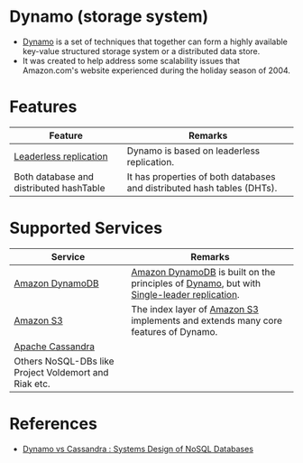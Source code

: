 # Dynamo (storage system)
- [Dynamo](https://en.wikipedia.org/wiki/Dynamo_(storage_system)) is a set of techniques that together can form a highly available key-value structured storage system or a distributed data store. 
- It was created to help address some scalability issues that Amazon.com's website experienced during the holiday season of 2004.

# Features

| Feature                                                                          | Remarks                                                                 |
|----------------------------------------------------------------------------------|-------------------------------------------------------------------------|
| [Leaderless replication](../Glossaries/Consistency&Replication/Replication.md) | Dynamo is based on leaderless replication.                              |
| Both database and distributed hashTable                                          | It has properties of both databases and distributed hash tables (DHTs). |

# Supported Services

| Service                                                                                 | Remarks                                                                                                                                                                                                                       |
|-----------------------------------------------------------------------------------------|-------------------------------------------------------------------------------------------------------------------------------------------------------------------------------------------------------------------------------|
| [Amazon DynamoDB](../../11_AWSServices/6_DatabaseServices/AmazonDynamoDB/Readme.md) | [Amazon DynamoDB](../../11_AWSServices/6_DatabaseServices/AmazonDynamoDB/Readme.md) is built on the principles of [Dynamo](), but with [Single-leader replication](../Glossaries/Consistency&Replication/Replication.md). |
| [Amazon S3](../../11_AWSServices/7_StorageServices/3_ObjectStorageS3/Readme.md)     | The index layer of [Amazon S3](../../11_AWSServices/7_StorageServices/3_ObjectStorageS3/Readme.md) implements and extends many core features of Dynamo.                                                                   |
| [Apache Cassandra](../NoSQL-Databases/WideColumnDB/ApacheCasandra.md)                                |                                                                                                                                                                                                                               |
| Others NoSQL-DBs like Project Voldemort and Riak etc.                                   |                                                                                                                                                                                                                               |

# References
- [Dynamo vs Cassandra : Systems Design of NoSQL Databases](https://sujithjay.com/data-systems/dynamo-cassandra/)
